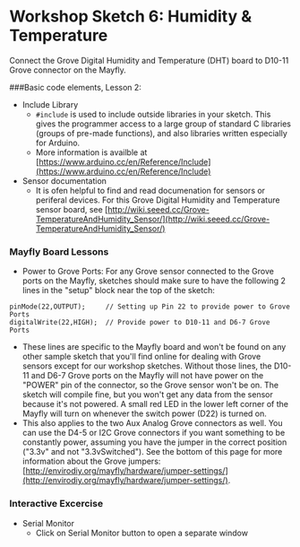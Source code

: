 Workshop Sketch 6: Humidity & Temperature
==============

Connect the Grove Digital Humidity and Temperature (DHT) board to D10-11 Grove connector on the Mayfly.

###Basic code elements, Lesson 2:

* Include Library
  * `#include` is used to include outside libraries in your sketch. This gives the programmer access to a large group of standard C libraries (groups of pre-made functions), and also libraries written especially for Arduino.
  * More information is availble at [https://www.arduino.cc/en/Reference/Include](https://www.arduino.cc/en/Reference/Include)
* Sensor documentation
  * It is ofen helpful to find and read documenation for sensors or periferal devices. For this Grove Digital Humidity and Temperature sensor board, see [http://wiki.seeed.cc/Grove-TemperatureAndHumidity_Sensor/](http://wiki.seeed.cc/Grove-TemperatureAndHumidity_Sensor/)

### Mayfly Board Lessons

* Power to Grove Ports: For any Grove sensor connected to the Grove ports on the Mayfly, sketches should make sure to have the following 2 lines in the "setup" block near the top of the sketch:

```
pinMode(22,OUTPUT);		// Setting up Pin 22 to provide power to Grove Ports
digitalWrite(22,HIGH);	// Provide power to D10-11 and D6-7 Grove Ports
```

  * These lines are specific to the Mayfly board and won't be found on any other sample sketch that you'll find online for dealing with Grove sensors except for our workshop sketches.  Without those lines, the D10-11 and D6-7 Grove ports on the Mayfly will not have power on the "POWER" pin of the connector, so the  Grove sensor won't be on.  The sketch will compile fine, but you won't get any data from the sensor because it's not powered.  A small red LED in the lower left corner of the Mayfly will turn on whenever the switch power (D22) is turned on.
* This also applies to the two Aux Analog Grove connectors as well. You can use the D4-5 or I2C Grove connectors if you want something to be constantly power, assuming you have the jumper in the correct position ("3.3v" and not "3.3vSwitched").  See the bottom of this page for more information about the Grove jumpers: [http://envirodiy.org/mayfly/hardware/jumper-settings/](http://envirodiy.org/mayfly/hardware/jumper-settings/).


### Interactive Excercise

* Serial Monitor
  * Click on Serial Monitor button to open a separate window

  

